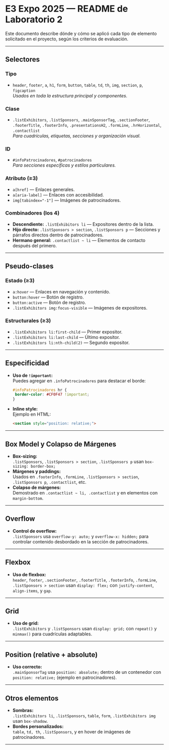 # E3 Expo 2025 — README de Laboratorio 2

Este documento describe dónde y cómo se aplicó cada tipo de elemento solicitado en el proyecto, según los criterios de evaluación.

---

## Selectores

### Tipo
- `header`, `footer`, `a`, `h1`, `form`, `button`, `table`, `td`, `th`, `img`, `section`, `p`, `figcaption`  
  *Usados en toda la estructura principal y componentes.*

### Clase
- `.listExhibitors`, `.listSponsors`, `.mainSponsorTag`, `.sectionFooter`, `.footerTitle`, `.footerInfo`, `.presentationsH2`, `.formLine`, `.hrHorizontal`, `.contactlist`  
  *Para cuadrículas, etiquetas, secciones y organización visual.*

### ID
- `#infoPatrocinadores`, `#patrocinadores`  
  *Para secciones específicas y estilos particulares.*

### Atributo (≥3)
- `a[href]` — Enlaces generales.
- `a[aria-label]` — Enlaces con accesibilidad.
- `img[tabindex="-1"]` — Imágenes de patrocinadores.

### Combinadores (los 4)
- **Descendiente:** `.listExhibitors li` — Expositores dentro de la lista.
- **Hijo directo:** `.listSponsors > section`, `.listSponsors p` — Secciones y párrafos directos dentro de patrocinadores.
- **Hermano general:** `.contactlist ~ li` — Elementos de contacto después del primero.

---

## Pseudo-clases

### Estado (≥3)
- `a:hover` — Enlaces en navegación y contenido.
- `button:hover` — Botón de registro.
- `button:active` — Botón de registro.
- `.listExhibitors img:focus-visible` — Imágenes de expositores.

### Estructurales (≥3)
- `.listExhibitors li:first-child` — Primer expositor.
- `.listExhibitors li:last-child` — Último expositor.
- `.listExhibitors li:nth-child(2)` — Segundo expositor.

---

## Especificidad

- **Uso de `!important`:**  
  Puedes agregar en `.infoPatrocinadores` para destacar el borde:
  ```css
  #infoPatrocinadores hr {
   border-color: #CF0F47 !important;
  }
  ```
- **Inline style:**  
  Ejemplo en HTML:
  ```html
  <section style="position: relative;">
  ```

---

## Box Model y Colapso de Márgenes

- **Box-sizing:**  
  `.listSponsors`, `.listSponsors > section`, `.listSponsors p` usan `box-sizing: border-box;`
- **Márgenes y paddings:**  
  Usados en `.footerInfo`, `.formLine`, `.listSponsors > section`, `.listSponsors p`, `.contactlist`, etc.
- **Colapso de márgenes:**  
  Demostrado en `.contactlist ~ li, .contactlist` y en elementos con `margin-bottom`.

---

## Overflow

- **Control de overflow:**  
  `.listSponsors` usa `overflow-y: auto;` y `overflow-x: hidden;` para controlar contenido desbordado en la sección de patrocinadores.

---

## Flexbox

- **Uso de flexbox:**  
  `header`, `footer`, `.sectionFooter`, `.footerTitle`, `.footerInfo`, `.formLine`, `.listSponsors > section` usan `display: flex;` con `justify-content`, `align-items`, y `gap`.

---

## Grid

- **Uso de grid:**  
  `.listExhibitors` y `.listSponsors` usan `display: grid;` con `repeat()` y `minmax()` para cuadrículas adaptables.

---

## Position (relative + absolute)

- **Uso correcto:**  
  `.mainSponsorTag` usa `position: absolute;` dentro de un contenedor con `position: relative;` (ejemplo en patrocinadores).

---

## Otros elementos

- **Sombras:**  
  `.listExhibitors li`, `.listSponsors`, `table`, `form`, `.listExhibitors img` usan `box-shadow`.
- **Bordes personalizados:**  
  `table`, `td, th`, `.listSponsors`, y en hover de imágenes de patrocinadores.

---